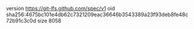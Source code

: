 version https://git-lfs.github.com/spec/v1
oid sha256:4675bc101e4db62c7321209eac36646b3543389a23f93deb8fe48c72b91c3c0d
size 8058
